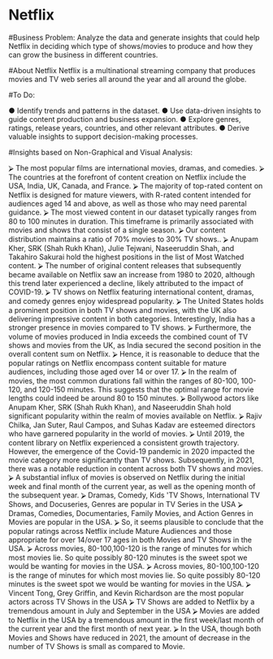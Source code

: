 # Netflix
#Business Problem:
Analyze the data and generate insights that could help Netflix in deciding which type of shows/movies to
produce and how they can grow the business in different countries.

#About Netflix
Netflix is a multinational streaming company that produces movies and TV web series all around the year and
all around the globe.

#To Do:

● Identify trends and patterns in the dataset.
● Use data-driven insights to guide content production and business expansion.
● Explore genres, ratings, release years, countries, and other relevant attributes.
● Derive valuable insights to support decision-making processes.

#Insights based on Non-Graphical and Visual Analysis:

⮚ The most popular films are international movies, dramas, and comedies.
⮚ The countries at the forefront of content creation on Netflix include the USA, India, UK, Canada, and
France.
⮚ The majority of top-rated content on Netflix is designed for mature viewers, with R-rated content
intended for audiences aged 14 and above, as well as those who may need parental guidance.
⮚ The most viewed content in our dataset typically ranges from 80 to 100 minutes in duration. This
timeframe is primarily associated with movies and shows that consist of a single season.
⮚ Our content distribution maintains a ratio of 70% movies to 30% TV shows..
⮚ Anupam Kher, SRK (Shah Rukh Khan), Julie Tejwani, Naseeruddin Shah, and Takahiro Sakurai hold
the highest positions in the list of Most Watched content.
⮚ The number of original content releases that subsequently became available on Netflix saw an
increase from 1980 to 2020, although this trend later experienced a decline, likely attributed to the
impact of COVID-19.
⮚ TV shows on Netflix featuring international content, dramas, and comedy genres enjoy widespread
popularity.
⮚ The United States holds a prominent position in both TV shows and movies, with the UK also
delivering impressive content in both categories. Interestingly, India has a stronger presence in
movies compared to TV shows.
⮚ Furthermore, the volume of movies produced in India exceeds the combined count of TV shows
and movies from the UK, as India secured the second position in the overall content sum on
Netflix.
⮚ Hence, it is reasonable to deduce that the popular ratings on Netflix encompass content suitable for
mature audiences, including those aged over 14 or over 17.
⮚ In the realm of movies, the most common durations fall within the ranges of 80-100, 100-120, and
120-150 minutes. This suggests that the optimal range for movie lengths could indeed be around 80
to 150 minutes.
⮚ Bollywood actors like Anupam Kher, SRK (Shah Rukh Khan), and Naseeruddin Shah hold significant
popularity within the realm of movies available on Netflix.
⮚ Rajiv Chilka, Jan Suter, Raul Campos, and Suhas Kadav are esteemed directors who have garnered
popularity in the world of movies.
⮚ Until 2019, the content library on Netflix experienced a consistent growth trajectory. However, the
emergence of the Covid-19 pandemic in 2020 impacted the movie category more significantly than
TV shows. Subsequently, in 2021, there was a notable reduction in content across both TV shows
and movies.
⮚ A substantial influx of movies is observed on Netflix during the initial week and final month of the
current year, as well as the opening month of the subsequent year.
⮚ Dramas, Comedy, Kids 'TV Shows, International TV Shows, and Docuseries, Genres are popular in TV
Series in the USA
⮚ Dramas, Comedies, Documentaries, Family Movies, and Action Genres in Movies are popular in the
USA.
⮚ So, it seems plausible to conclude that the popular ratings across Netflix include Mature Audiences
and those appropriate for over 14/over 17 ages in both Movies and TV Shows in the USA.
⮚ Across movies, 80-100,100-120 is the range of minutes for which most movies lie. So quite possibly
80-120 minutes is the sweet spot we would be wanting for movies in the USA.
⮚ Across movies, 80-100,100-120 is the range of minutes for which most movies lie. So quite possibly
80-120 minutes is the sweet spot we would be wanting for movies in the USA.
⮚ Vincent Tong, Grey Griffin, and Kevin Richardson are the most popular actors across TV Shows in the
USA
⮚ TV Shows are added to Netflix by a tremendous amount in July and September in the USA
⮚ Movies are added to Netflix in the USA by a tremendous amount in the first week/last month of the
current year and the first month of next year.
⮚ In the USA, though both Movies and Shows have reduced in 2021, the amount of decrease in the
number of TV Shows is small as compared to Movie.
